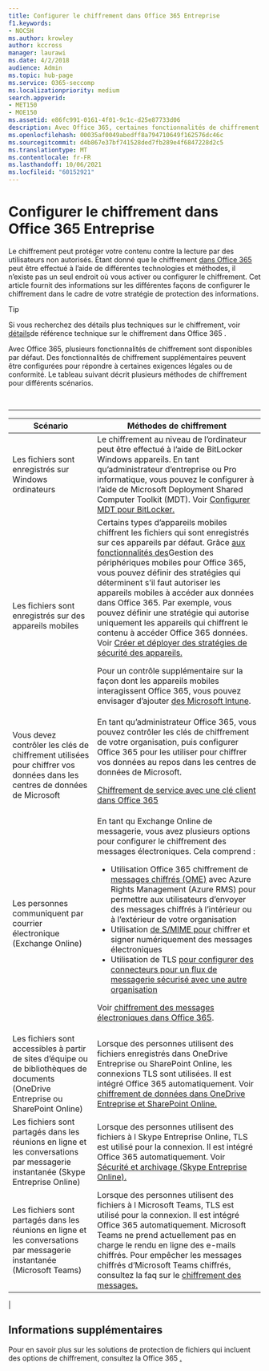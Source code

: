```yaml
---
title: Configurer le chiffrement dans Office 365 Entreprise
f1.keywords:
- NOCSH
ms.author: krowley
author: kccross
manager: laurawi
ms.date: 4/2/2018
audience: Admin
ms.topic: hub-page
ms.service: O365-seccomp
ms.localizationpriority: medium
search.appverid:
- MET150
- MOE150
ms.assetid: e86fc991-0161-4f01-9c1c-d25e87733d06
description: Avec Office 365, certaines fonctionnalités de chiffrement sont désactivées par défaut . d’autres fonctionnalités peuvent être configurées pour répondre à certaines exigences légales ou de conformité.
ms.openlocfilehash: 00035af0049abedff8a794710649f162576dc46c
ms.sourcegitcommit: d4b867e37bf741528ded7fb289e4f6847228d2c5
ms.translationtype: MT
ms.contentlocale: fr-FR
ms.lasthandoff: 10/06/2021
ms.locfileid: "60152921"
---
```

# <a name="set-up-encryption-in-office-365-enterprise"></a>Configurer le chiffrement dans Office 365 Entreprise

Le chiffrement peut protéger votre contenu contre la lecture par des utilisateurs non autorisés. Étant donné que le chiffrement [dans Office 365](encryption.md) peut être effectué à l’aide de différentes technologies et méthodes, il n’existe pas un seul endroit où vous activer ou configurer le chiffrement. Cet article fournit des informations sur les différentes façons de configurer le chiffrement dans le cadre de votre stratégie de protection des informations.

> [!TIP]
> Si vous recherchez des détails plus techniques sur le chiffrement, voir [détails](technical-reference-details-about-encryption.md)de référence technique sur le chiffrement dans Office 365 .

Avec Office 365, plusieurs fonctionnalités de chiffrement sont disponibles par défaut. Des fonctionnalités de chiffrement supplémentaires peuvent être configurées pour répondre à certaines exigences légales ou de conformité. Le tableau suivant décrit plusieurs méthodes de chiffrement pour différents scénarios.

<br>

****

|Scénario|Méthodes de chiffrement|
|---|---|
|Les fichiers sont enregistrés sur Windows ordinateurs|Le chiffrement au niveau de l’ordinateur peut être effectué à l’aide de BitLocker Windows appareils. En tant qu’administrateur d’entreprise ou Pro informatique, vous pouvez le configurer à l’aide de Microsoft Deployment Shared Computer Toolkit (MDT). Voir [Configurer MDT pour BitLocker.](/windows/deployment/deploy-windows-mdt/set-up-mdt-for-bitlocker)|
|Les fichiers sont enregistrés sur des appareils mobiles|Certains types d’appareils mobiles chiffrent les fichiers qui sont enregistrés sur ces appareils par défaut. Grâce [aux fonctionnalités des](https://support.microsoft.com/office/capabilities-of-built-in-mobile-device-management-for-microsoft-365-a1da44e5-7475-4992-be91-9ccec25905b0)Gestion des périphériques mobiles pour Office 365, vous pouvez définir des stratégies qui déterminent s’il faut autoriser les appareils mobiles à accéder aux données dans Office 365. Par exemple, vous pouvez définir une stratégie qui autorise uniquement les appareils qui chiffrent le contenu à accéder Office 365 données. Voir [Créer et déployer des stratégies de sécurité des appareils.](https://support.microsoft.com/office/create-and-deploy-device-security-policies-d310f556-8bfb-497b-9bd7-fe3c36ea2fd6) <p> Pour un contrôle supplémentaire sur la façon dont les appareils mobiles interagissent Office 365, vous pouvez envisager d’ajouter [des Microsoft Intune](/mem/intune/fundamentals/setup-steps).|
|Vous devez contrôler les clés de chiffrement utilisées pour chiffrer vos données dans les centres de données de Microsoft|En tant qu’administrateur Office 365, vous pouvez contrôler les clés de chiffrement de votre organisation, puis configurer Office 365 pour les utiliser pour chiffrer vos données au repos dans les centres de données de Microsoft. <p> [Chiffrement de service avec une clé client dans Office 365](customer-key-overview.md)|
|Les personnes communiquent par courrier électronique (Exchange Online)|En tant qu Exchange Online de messagerie, vous avez plusieurs options pour configurer le chiffrement des messages électroniques. Cela comprend : <ul><li>Utilisation Office 365 chiffrement de [messages chiffrés (OME)](set-up-new-message-encryption-capabilities.md) avec Azure Rights Management (Azure RMS) pour permettre aux utilisateurs d’envoyer des messages chiffrés à l’intérieur ou à l’extérieur de votre organisation</li><li>Utilisation [de S/MIME pour](/exchange/security-and-compliance/smime-exo/smime-exo) chiffrer et signer numériquement des messages électroniques</li><li>Utilisation de TLS [pour configurer des connecteurs pour un flux de messagerie sécurisé avec une autre organisation](/exchange/mail-flow-best-practices/use-connectors-to-configure-mail-flow/set-up-connectors-for-secure-mail-flow-with-a-partner)</li></ul> <p> Voir [chiffrement des messages électroniques dans Office 365](./email-encryption.md).|
|Les fichiers sont accessibles à partir de sites d’équipe ou de bibliothèques de documents (OneDrive Entreprise ou SharePoint Online)|Lorsque des personnes utilisent des fichiers enregistrés dans OneDrive Entreprise ou SharePoint Online, les connexions TLS sont utilisées. Il est intégré Office 365 automatiquement. Voir [chiffrement de données dans OneDrive Entreprise et SharePoint Online.](./data-encryption-in-odb-and-spo.md)|
|Les fichiers sont partagés dans les réunions en ligne et les conversations par messagerie instantanée (Skype Entreprise Online)|Lorsque des personnes utilisent des fichiers à l Skype Entreprise Online, TLS est utilisé pour la connexion. Il est intégré Office 365 automatiquement. Voir [Sécurité et archivage (Skype Entreprise Online).](/office365/servicedescriptions/skype-for-business-online-service-description/skype-for-business-online-features)|
|Les fichiers sont partagés dans les réunions en ligne et les conversations par messagerie instantanée (Microsoft Teams)|Lorsque des personnes utilisent des fichiers à l Microsoft Teams, TLS est utilisé pour la connexion. Il est intégré Office 365 automatiquement. Microsoft Teams ne prend actuellement pas en charge le rendu en ligne des e-mails chiffrés. Pour empêcher les messages chiffrés d’Microsoft Teams chiffrés, consultez la faq sur le [chiffrement des messages.](./ome-faq.yml#can-i-automatically-remove-encryption-on-incoming-and-outgoing-mail-)|
|

## <a name="additional-information"></a>Informations supplémentaires

Pour en savoir plus sur les solutions de protection de fichiers qui incluent des options de chiffrement, consultez la Office 365 [.](https://www.microsoft.com/download/details.aspx?id=55523)
